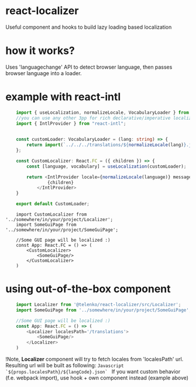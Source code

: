 # react-localizer
Useful component and hooks to build lazy loading based localization

# how it works?
Uses 'languagechange' API to detect browser language, then passes browser language into a loader.

# example with react-intl
```Typescript
    import { useLocalization, normalizeLocale, VocabularyLoader } from '@telenko/react-localizer';
    //you can use any other 3pp for rich declarative/imperative localization API
    import { IntlProvider } from "react-intl";

    
    const customLoader: VocabularyLoader = (lang: string) => {
        return import(`../../../translations/${normalizeLocale(lang)}.json`);
    };

    const CustomLocalizer: React.FC = ({ children }) => {
        const [language, vocabulary] = useLocalization(customLoader);

        return <IntlProvider locale={normalizeLocale(language)} messages={vocabulary}>
                {children}
            </IntlProvider>
    }

    export default CustomLoader;
```

```TSX
    import CustomLocalizer from '../somewhere/in/your/project/Localizer';
    import SomeGuiPage from '../somewhere/in/your/project/SomeGuiPage';

    //Some GUI page will be localized :)
    const App: React.FC = () => (
        <CustomLocalizer>
            <SomeGuiPage/>
        </CustomLocalizer>
    )
```

# using out-of-the-box component
```Typescript
    import Localizer from '@telenko/react-localizer/src/Localizer';
    import SomeGuiPage from '../somewhere/in/your/project/SomeGuiPage';

    //Some GUI page will be localized :)
    const App: React.FC = () => (
        <Localizer localesPath='/translations'>
            <SomeGuiPage/>
        </Localizer>
    )
```
!Note, **Localizer** component will try to fetch locales from 'localesPath' url. Resulting url will be built as following:
    ```Javascript
    `${props.localesPath}/${langCode}.json`
    ```
If you want custom behavior (f.e. webpack import), use hook + own component instead (example above)